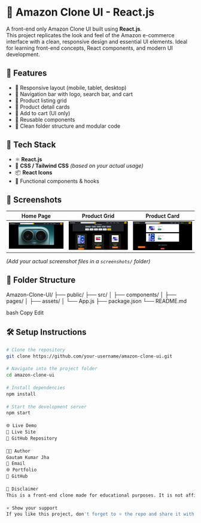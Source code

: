 # 🛒 Amazon Clone UI - React.js

A front-end only Amazon Clone UI built using **React.js**.  
This project replicates the look and feel of the Amazon e-commerce interface with a clean, responsive design and essential UI elements. Ideal for learning front-end concepts, React components, and modern UI development.

## 🚀 Features

- 🔹 Responsive layout (mobile, tablet, desktop)
- 🔹 Navigation bar with logo, search bar, and cart
- 🔹 Product listing grid
- 🔹 Product detail cards
- 🔹 Add to cart (UI only)
- 🔹 Reusable components
- 🔹 Clean folder structure and modular code

## 🧱 Tech Stack

- ⚛️ **React.js**
- 💅 **CSS / Tailwind CSS** *(based on your actual usage)*
- 📦 **React Icons**
- 🧠 Functional components & hooks

## 📸 Screenshots

| Home Page | Product Grid | Product Card |
|-----------|---------------|--------------|
| ![Home](public/Amazon.png) | ![Grid](public/Amazon-Home.png) | ![Card](public/Cart.png) |

*(Add your actual screenshot files in a `screenshots/` folder)*

## 📂 Folder Structure

Amazon-Clone-UI/
├── public/
├── src/
│ ├── components/
│ ├── pages/
│ ├── assets/
│ └── App.js
├── package.json
└── README.md

bash
Copy
Edit

## 🛠️ Setup Instructions

```bash
# Clone the repository
git clone https://github.com/your-username/amazon-clone-ui.git

# Navigate into the project folder
cd amazon-clone-ui

# Install dependencies
npm install

# Start the development server
npm start

🌐 Live Demo 
🔗 Live Site
📁 GitHub Repository

👨‍💻 Author
Gautam Kumar Jha
📧 Email
🌐 Portfolio
🐙 GitHub

📌 Disclaimer
This is a front-end clone made for educational purposes. It is not affiliated with or endorsed by Amazon.

⭐️ Show your support
If you like this project, don't forget to ⭐️ the repo and share it with your friends!
